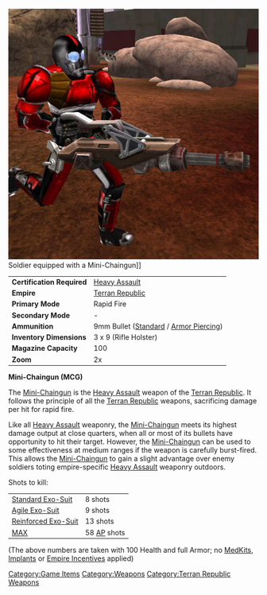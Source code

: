![](/images/MCG.jpg "fig:MCG.jpg") Soldier equipped with a Mini-Chaingun\]\]

|                            |                                                                                               |
| -------------------------- | --------------------------------------------------------------------------------------------- |
| **Certification Required** | [Heavy Assault](/Heavy_Assault "wikilink")                                                    |
| **Empire**                 | [Terran Republic](/Terran_Republic "wikilink")                                                |
| **Primary Mode**           | Rapid Fire                                                                                    |
| **Secondary Mode**         | \-                                                                                            |
| **Ammunition**             | 9mm Bullet ([Standard](/9mm_Bullet "wikilink") / [Armor Piercing](/AP_9mm_Bullet "wikilink")) |
| **Inventory Dimensions**   | 3 x 9 (Rifle Holster)                                                                         |
| **Magazine Capacity**      | 100                                                                                           |
| **Zoom**                   | 2x                                                                                            |

**Mini-Chaingun (MCG)**

The [Mini-Chaingun](/Mini-Chaingun "wikilink") is the [Heavy
Assault](/Heavy_Assault "wikilink") weapon of the [Terran
Republic](/Terran_Republic "wikilink"). It follows the principle of all
the [Terran Republic](/Terran_Republic "wikilink") weapons, sacrificing
damage per hit for rapid fire.

Like all [Heavy Assault](/Heavy_Assault "wikilink") weaponry, the
[Mini-Chaingun](/Mini-Chaingun "wikilink") meets its highest damage
output at close quarters, when all or most of its bullets have
opportunity to hit their target. However, the
[Mini-Chaingun](/Mini-Chaingun "wikilink") can be used to some
effectiveness at medium ranges if the weapon is carefully burst-fired.
This allows the [Mini-Chaingun](/Mini-Chaingun "wikilink") to gain a
slight advantage over enemy soldiers toting empire-specific [Heavy
Assault](/Heavy_Assault "wikilink") weaponry outdoors.

Shots to kill:

|                                                        |                                           |
| ------------------------------------------------------ | ----------------------------------------- |
| [Standard Exo-Suit](/Standard_Exo-Suit "wikilink")     | 8 shots                                   |
| [Agile Exo-Suit](/Agile_Exo-Suit "wikilink")           | 9 shots                                   |
| [Reinforced Exo-Suit](/Reinforced_Exo-Suit "wikilink") | 13 shots                                  |
| [MAX](/MAX "wikilink")                                 | 58 [AP](/Armor_Piercing "wikilink") shots |

(The above numbers are taken with 100 Health and full Armor; no
[MedKits](/MedKit "wikilink"), [Implants](/Implants "wikilink") or [Empire
Incentives](/Empire_Incentives "wikilink") applied)

[Category:Game Items](/Category:Game_Items "wikilink")
[Category:Weapons](/Category:Weapons "wikilink") [Category:Terran
Republic Weapons](/Category:Terran_Republic_Weapons "wikilink")
